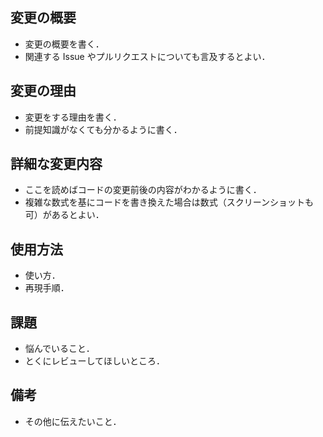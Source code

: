 <!-- 不要な箇所は削除してもよい -->

## 変更の概要

- 変更の概要を書く．
- 関連する Issue やプルリクエストについても言及するとよい．

## 変更の理由

- 変更をする理由を書く．
- 前提知識がなくても分かるように書く．

## 詳細な変更内容

- ここを読めばコードの変更前後の内容がわかるように書く．
- 複雑な数式を基にコードを書き換えた場合は数式（スクリーンショットも可）があるとよい．

## 使用方法

- 使い方．
- 再現手順．

## 課題

- 悩んでいること．
- とくにレビューしてほしいところ．

## 備考

- その他に伝えたいこと．
